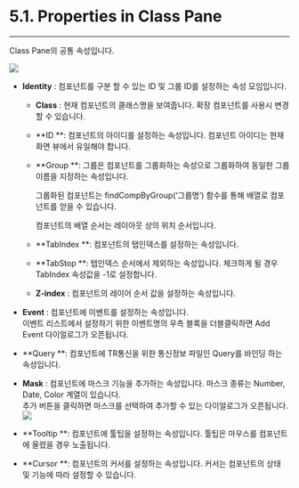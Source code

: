 # 5.1. Properties in Class Pane

---

Class Pane의 공통 속성입니다.

![](/assets/prop-class-pane.png)

* **Identity** : 컴포넌트를 구분 할 수 있는 ID 및 그룹 ID를 설정하는 속성 모임입니다.

  * **Class** :  현재 컴포넌트의 클래스명을 보여줍니다. 확장 컴포넌트를 사용시 변경 할 수 있습니다.
  * **ID **: 컴포넌트의 아이디를 설정하는 속성입니다. 컴포넌트 아이디는 현재 화면 뷰에서 유일해야 합니다.
  * **Group **:  그룹은 컴포넌트를 그룹화하는 속성으로 그룹화하여 동일한 그룹 이름을 지정하는 속성입니다.

    그룹화된 컴포넌트는 findCompByGroup\(‘그룹명’\) 함수를 통해 배열로 컴포넌트를 얻을 수 있습니다.

    컴포넌트의 배열 순서는 레이아웃 상의 위치 순서입니다.

  * **TabIndex **:  컴포넌트의 탭인덱스를 설정하는 속성입니다.

  * **TabStop **:  탭인덱스 순서에서 제외하는 속성입니다.  체크하게 될 경우 TabIndex 속성값을 -1로 설정합니다.

  * **Z-index** :  컴포넌트의 레이어 순서 값을 설정하는 속성입니다.

* **Event** : 컴포넌트에 이벤트를 설정하는 속성입니다.  
  이벤트 리스트에서 설정하기 위한 이벤트명의 우측 블록을 더블클릭하면 Add Event 다이얼로그가 오픈됩니다.

* **Query **: 컴포넌트에 TR통신을 위한 통신정보 파일인 Query를 바인딩 하는 속성입니다.

* **Mask** : 컴포넌트에 마스크 기능을 추가하는 속성입니다.  마스크 종류는 Number, Date, Color 계열이 있습니다.  
  추가 버튼을 클릭하면 마스크를 선택하여 추가할 수 있는 다이얼로그가 오픈됩니다.  
  ![](/assets/pop-mask.png)

* **Tooltip **:  컴포넌트에 툴팁을 설정하는 속성입니다. 툴팁은 마우스를 컴포넌트에 올렸을 경우 노출됩니다.

* **Cursor **: 컴포넌트의 커서를 설정하는 속성입니다. 커서는 컴포넌트의 상태 및 기능에 따라 설정할 수 있습니다.



